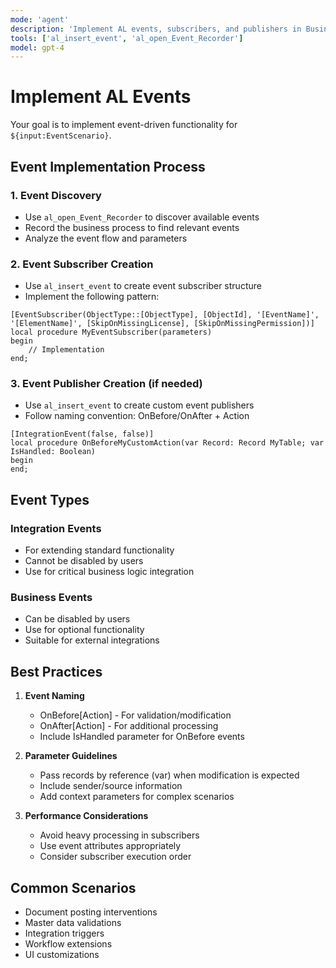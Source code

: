 ```yaml
---
mode: 'agent'
description: 'Implement AL events, subscribers, and publishers in Business Central extensions.'
tools: ['al_insert_event', 'al_open_Event_Recorder']
model: gpt-4
---
```


# Implement AL Events

Your goal is to implement event-driven functionality for `${input:EventScenario}`.

## Event Implementation Process

### 1. Event Discovery
- Use `al_open_Event_Recorder` to discover available events
- Record the business process to find relevant events
- Analyze the event flow and parameters

### 2. Event Subscriber Creation
- Use `al_insert_event` to create event subscriber structure
- Implement the following pattern:

```al
[EventSubscriber(ObjectType::[ObjectType], [ObjectId], '[EventName]', '[ElementName]', [SkipOnMissingLicense], [SkipOnMissingPermission])]
local procedure MyEventSubscriber(parameters)
begin
    // Implementation
end;
```

### 3. Event Publisher Creation (if needed)
- Use `al_insert_event` to create custom event publishers
- Follow naming convention: OnBefore/OnAfter + Action

```al
[IntegrationEvent(false, false)]
local procedure OnBeforeMyCustomAction(var Record: Record MyTable; var IsHandled: Boolean)
begin
end;
```

## Event Types

### Integration Events
- For extending standard functionality
- Cannot be disabled by users
- Use for critical business logic integration

### Business Events
- Can be disabled by users
- Use for optional functionality
- Suitable for external integrations

## Best Practices

1. **Event Naming**
   - OnBefore[Action] - For validation/modification
   - OnAfter[Action] - For additional processing
   - Include IsHandled parameter for OnBefore events

2. **Parameter Guidelines**
   - Pass records by reference (var) when modification is expected
   - Include sender/source information
   - Add context parameters for complex scenarios

3. **Performance Considerations**
   - Avoid heavy processing in subscribers
   - Use event attributes appropriately
   - Consider subscriber execution order

## Common Scenarios

- Document posting interventions
- Master data validations
- Integration triggers
- Workflow extensions
- UI customizations